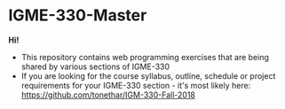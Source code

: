 # IGME-330-Master

**Hi!**

- This repository contains web programming exercises that are being shared by various sections of IGME-330
- If you are looking for the course syllabus, outline, schedule or project requirements for your IGME-330 section - it's most likely here: https://github.com/tonethar/IGM-330-Fall-2018
